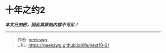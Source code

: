 # 十年之约2

***本文已加密，因此其原始内容不可见！***

---

> 作者: [geekswg](https://github.com/geekswg)  
> URL: https://geekswg.github.io/life/next10-2/  

